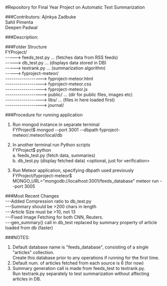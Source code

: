 #Repository for Final Year Project on Automatic Text Summarization

###Contributors:
Ajinkya Zadbuke  
Sahil Pimenta  
Deepen Padwal  

###Description:  
<to-do>

###Folder Structure  
FYProject/  
-----> feeds_test.py   ... (fetches data from RSS feeds)  
-----> db_test.py      ... (displays data stored in DB)  
-----> textrank.py    ... (summarization algorithm) <to-do>  
-----> fyproject-meteor/  
------------------> fyproject-meteor.html  
------------------> fyproject-meteor.css  
------------------> fyproject-meteor.js  
------------------> public/   ... (dir for public files, images etc)  
------------------> libs/     ... (files in here loaded first)  
------------------> journal/  

###Procedure for running application
1. Run mongod instance in separate terminal  
   FYProject$ mongod --port 3001 --dbpath fyproject-meteor/.meteor/local/db

2. In another terminal run Python scripts  
   FYProject$ python <filename goes here>  
   a. feeds_test.py   (fetch data, summaries)  
   b. db_test.py    (display fetched data)  <optional, just for verification>  

3. Run Meteor application, specifying dbpath used previously  
   FYProject/fyproject-meteor$ MONGO_URL="mongodb://localhost:3001/feeds_database" meteor run --port 3005

###Most Recent Changes  
---Added Compression ratio to db_test.py  
---Summary should be >200 chars in length  
---Article Size must be >10, not 13  
---Fixed Image Fetching for both CNN, Reuters.  
---gen_summary() call in db_test replaced by summary property of article loaded from db (faster)  

###NOTES:  
1. Default database name is "feeds_database", consisting of a single "articles" collection.  
   Create this database prior to any operations if running for the first time.   
2. Default num. of articles fetched from each source is 6 (for now)  
3. Summary generation call is made from feeds_test to textrank.py.  
   Run textrank.py separately to test summarization without affecting articles in DB.